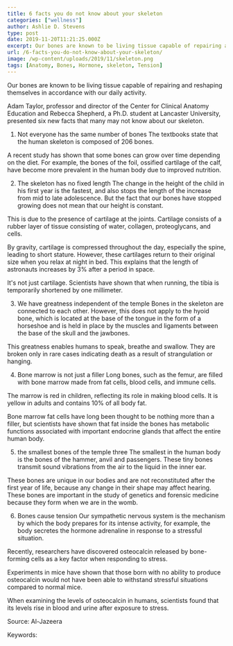 ```yaml
---
title: 6 facts you do not know about your skeleton
categories: ["wellness"]
author: Ashlie D. Stevens
type: post
date: 2019-11-20T11:21:25.000Z
excerpt: Our bones are known to be living tissue capable of repairing and reshaping themselves in accordance with our daily activity.
url: /6-facts-you-do-not-know-about-your-skeleton/
image: /wp-content/uploads/2019/11/skeleton.png
tags: [Anatomy, Bones, Hormone, skeleton, Tension]
---
```


Our bones are known to be living tissue capable of repairing and reshaping themselves in accordance with our daily activity.

Adam Taylor, professor and director of the Center for Clinical Anatomy Education and Rebecca Shepherd, a Ph.D. student at Lancaster University, presented six new facts that many may not know about our skeleton.

1.  Not everyone has the same number of bones
    The textbooks state that the human skeleton is composed of 206 bones.

A recent study has shown that some bones can grow over time depending on the diet. For example, the bones of the foil, ossified cartilage of the calf, have become more prevalent in the human body due to improved nutrition.

2.  The skeleton has no fixed length
    The change in the height of the child in his first year is the fastest, and also stops the length of the increase from mid to late adolescence. But the fact that our bones have stopped growing does not mean that our height is constant.

This is due to the presence of cartilage at the joints. Cartilage consists of a rubber layer of tissue consisting of water, collagen, proteoglycans, and cells.

By gravity, cartilage is compressed throughout the day, especially the spine, leading to short stature. However, these cartilages return to their original size when you relax at night in bed. This explains that the length of astronauts increases by 3% after a period in space.

It's not just cartilage. Scientists have shown that when running, the tibia is temporarily shortened by one millimeter.

3.  We have greatness independent of the temple
    Bones in the skeleton are connected to each other. However, this does not apply to the hyoid bone, which is located at the base of the tongue in the form of a horseshoe and is held in place by the muscles and ligaments between the base of the skull and the jawbones.

This greatness enables humans to speak, breathe and swallow. They are broken only in rare cases indicating death as a result of strangulation or hanging.

4.  Bone marrow is not just a filler
    Long bones, such as the femur, are filled with bone marrow made from fat cells, blood cells, and immune cells.

The marrow is red in children, reflecting its role in making blood cells. It is yellow in adults and contains 10% of all body fat.

Bone marrow fat cells have long been thought to be nothing more than a filler, but scientists have shown that fat inside the bones has metabolic functions associated with important endocrine glands that affect the entire human body.

5.  the smallest bones of the temple three
    The smallest in the human body is the bones of the hammer, anvil and passengers. These tiny bones transmit sound vibrations from the air to the liquid in the inner ear.

These bones are unique in our bodies and are not reconstituted after the first year of life, because any change in their shape may affect hearing. These bones are important in the study of genetics and forensic medicine because they form when we are in the womb.

6.  Bones cause tension
    Our sympathetic nervous system is the mechanism by which the body prepares for its intense activity, for example, the body secretes the hormone adrenaline in response to a stressful situation.

Recently, researchers have discovered osteocalcin released by bone-forming cells as a key factor when responding to stress.

Experiments in mice have shown that those born with no ability to produce osteocalcin would not have been able to withstand stressful situations compared to normal mice.

When examining the levels of osteocalcin in humans, scientists found that its levels rise in blood and urine after exposure to stress.

Source: Al-Jazeera

Keywords:
